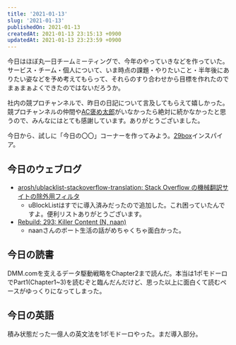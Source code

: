 ```yaml
---
title: '2021-01-13'
slug: '2021-01-13'
publishedOn: 2021-01-13
createdAt: 2021-01-13 23:15:13 +0900
updatedAt: 2021-01-13 23:23:59 +0900
---
```

今日はほぼ丸一日チームミーティングで、今年のやっていきなどを作っていた。サービス・チーム・個人について、いま時点の課題・やりたいこと・半年後にありたい姿などを予め考えてもらって、それらのすり合わせから目標を作れたのでまぁまぁよくできたのではないだろうか。

社内の競プロチャンネルで、昨日の日記について言及してもらえて嬉しかった。競プロチャンネルの仲間や[AC褒め太郎](https://github.com/purple-jwl/atcoder-daily-ac-checker)がいなかったら絶対に続かなかったと思うので、みんなにはとても感謝しています。ありがとうございました。

今日から、試しに「今日の〇〇」コーナーを作ってみよう。[29box](https://scrapbox.io/june29/)インスパイア。

## 今日のウェブログ

- [arosh/ublacklist-stackoverflow-translation: Stack Overflow の機械翻訳サイトの除外用フィルタ](https://github.com/arosh/ublacklist-stackoverflow-translation)
  - uBlockListはすでに導入済みだったので追加した。これ困っていたんですよ。便利リストありがとうございます。
- [Rebuild: 293: Killer Content (N, naan)](https://rebuild.fm/293/#show_notes)
  - naanさんのボート生活の話がめちゃくちゃ面白かった。

## 今日の読書

DMM.comを支えるデータ駆動戦略をChapter2まで読んだ。本当は1ポモドーロでPart1(Chapter1~3)を読むぞと臨んだんだけど、思った以上に面白くて読むペースがゆっくりになってしまった。

## 今日の英語

積み状態だった一億人の英文法を1ポモドーロやった。まだ導入部分。
